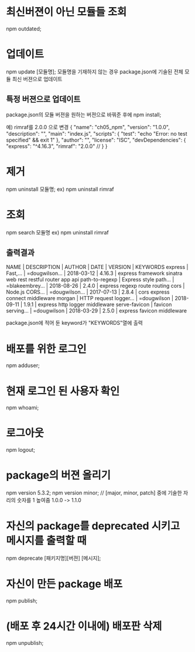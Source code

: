 # 최신버젼이 아닌 모듈들 조회
npm outdated;

# 업데이트
npm update [모듈명];
모듈명을 기재하지 않는 경우 package.json에 기술된 전체 모듈 최신 버젼으로 업데이트

## 특정 버젼으로 업데이트
package.json의 모듈 버젼을 원하는 버젼으로 바꿔준 후에 npm install;

예) rimraf를 2.0.0 으로 변경
{
  "name": "ch05_npm",
  "version": "1.0.0",
  "description": "",
  "main": "index.js",
  "scripts": {
    "test": "echo \"Error: no test specified\" && exit 1"
  },
  "author": "",
  "license": "ISC",
  "devDependencies": {
    "express": "^4.16.3",
    "rimraf": "2.0.0"   //
  }
}

# 제거
npm uninstall 모듈명;
ex) npm uninstall rimraf

# 조회
npm search 모듈명
ex) npm uninstall rimraf

## 출력결과
NAME                      | DESCRIPTION          | AUTHOR          | DATE       | VERSION  | KEYWORDS
express                   | Fast,…               | =dougwilson…    | 2018-03-12 | 4.16.3   | express framework sinatra web rest restful router app api
path-to-regexp            | Express style path…  | =blakeembrey…   | 2018-08-26 | 2.4.0    | express regexp route routing
cors                      | Node.js CORS…        | =dougwilson…    | 2017-07-13 | 2.8.4    | cors express connect middleware
morgan                    | HTTP request logger… | =dougwilson     | 2018-09-11 | 1.9.1    | express http logger middleware
serve-favicon             | favicon serving…     | =dougwilson     | 2018-03-29 | 2.5.0    | express favicon middleware

package.json에 적어 둔 keyword가 "KEYWORDS"열에 출력

# 배포를 위한 로그인
npm adduser;

# 현재 로그인 된 사용자 확인
npm whoami;

# 로그아웃
npm logout;

# package의 버젼 올리기
npm version 5.3.2;
npm version minor;  // [major, minor, patch] 중에 기술한 자리의 숫자를 1 높여줌  1.0.0 -> 1.1.0

# 자신의 package를 deprecated 시키고 메시지를 출력할 때
npm deprecate [패키지명][버젼] [메시지];

# 자신이 만든 package 배포
npm publish;

# (배포 후 24시간 이내에) 배포판 삭제
npm unpublish;

